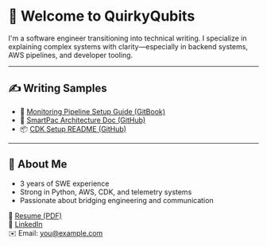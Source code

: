 # 👋 Welcome to QuirkyQubits

I'm a software engineer transitioning into technical writing. I specialize in explaining complex systems with clarity—especially in backend systems, AWS pipelines, and developer tooling.

---

## ✍️ Writing Samples

- 📘 [Monitoring Pipeline Setup Guide (GitBook)](https://yourgitbook.gitbook.io/monitoring-pipeline)
- 🧠 [SmartPac Architecture Doc (GitHub)](https://github.com/QuirkyQubits/smartpac-architecture)
- 📦 [CDK Setup README (GitHub)](https://github.com/QuirkyQubits/cdk-setup)

---

## 💼 About Me

- 3 years of SWE experience
- Strong in Python, AWS, CDK, and telemetry systems
- Passionate about bridging engineering and communication

📄 [Resume (PDF)](https://github.com/QuirkyQubits/portfolio/blob/main/resume.pdf)  
💼 [LinkedIn](https://linkedin.com/in/quirkyqubits)  
✉️ Email: you@example.com
